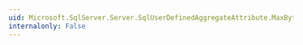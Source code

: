 ```yaml
---
uid: Microsoft.SqlServer.Server.SqlUserDefinedAggregateAttribute.MaxByteSize
internalonly: False
---
```

